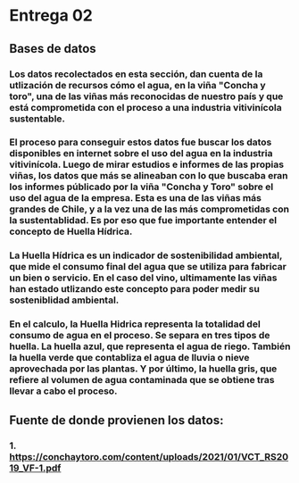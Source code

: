 # Entrega 02

## Bases de datos

### Los datos recolectados en esta sección, dan cuenta de la utlización de recursos cómo el agua, en la viña "Concha y toro", una de las viñas más reconocidas de nuestro país y que está comprometida con el proceso a una industria vitivinícola sustentable.
 
### El proceso para conseguir estos datos fue buscar los datos disponibles en internet sobre el uso del agua en la industria vitivinícola. Luego de mirar estudios e informes de las propias viñas, los datos que más se alineaban con lo que buscaba eran los informes públicado por la viña "Concha y Toro" sobre el uso del agua de la empresa. Esta es una de las viñas más grandes de Chile, y a la vez una de las más comprometidas con la sustentablidad. Es por eso que fue importante entender el concepto de Huella Hídrica.

### La Huella Hídrica es un indicador de sostenibilidad ambiental, que mide el consumo final del agua que se utiliza para fabricar un bien o servicio. En el caso del vino, ultimamente las viñas han estado utlizando este concepto para poder medir su sosteniblidad ambiental.

### En el calculo, la Huella Hidrica representa la totalidad del consumo de agua en el proceso. Se separa en tres tipos de huella. La huella azul, que representa el agua de riego. También la huella verde que contabliza el agua de lluvia o nieve aprovechada por las plantas. Y por último, la huella gris, que refiere al volumen de agua contaminada que se obtiene tras llevar a cabo el proceso.

## Fuente de donde provienen los datos:

### 1. https://conchaytoro.com/content/uploads/2021/01/VCT_RS2019_VF-1.pdf